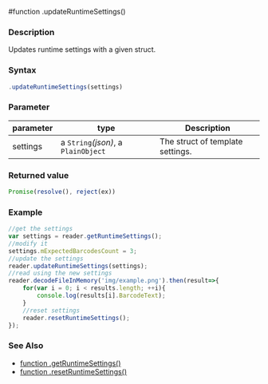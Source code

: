 #function .updateRuntimeSettings()

### Description

Updates runtime settings with a given struct.


### Syntax

```js
.updateRuntimeSettings(settings)
```

### Parameter

| parameter | type | Description |
| --- | --- | --- |
| settings | a `String`*(json)*, a `PlainObject` | The struct of template settings. |

### Returned value

```js
Promise(resolve(), reject(ex))
```

### Example

```js
//get the settings
var settings = reader.getRuntimeSettings();
//modify it
settings.mExpectedBarcodesCount = 3;
//update the settings
reader.updateRuntimeSettings(settings);
//read using the new settings
reader.decodeFileInMemory('img/example.png').then(result=>{
    for(var i = 0; i < results.length; ++i){
        console.log(results[i].BarcodeText);
    }
    //reset settings
    reader.resetRuntimeSettings();
});
```

### See Also

* [function .getRuntimeSettings()](functiongetruntimesettings.md)
* [function .resetRuntimeSettings()](functionresetruntimesettings.md)
